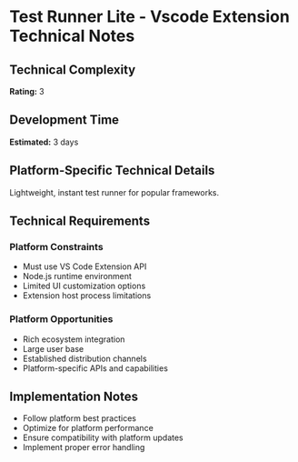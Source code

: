 # Test Runner Lite - Vscode Extension Technical Notes

## Technical Complexity
**Rating:** 3

## Development Time
**Estimated:** 3 days

## Platform-Specific Technical Details
Lightweight, instant test runner for popular frameworks.

## Technical Requirements

### Platform Constraints
- Must use VS Code Extension API
- Node.js runtime environment
- Limited UI customization options
- Extension host process limitations

### Platform Opportunities
- Rich ecosystem integration
- Large user base
- Established distribution channels
- Platform-specific APIs and capabilities

## Implementation Notes
- Follow platform best practices
- Optimize for platform performance
- Ensure compatibility with platform updates
- Implement proper error handling
